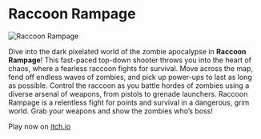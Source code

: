 # Raccoon Rampage
![Raccoon Rampage](https://drive.google.com/uc?id=1Iqm7_4-kreIK8QTEMlvzIXgsFX0Tolti)

Dive into the dark pixelated world of the zombie apocalypse in **Raccoon Rampage**! This fast-paced top-down shooter throws you into the heart of chaos, where a fearless raccoon fights for survival. Move across the map, fend off endless waves of zombies, and pick up power-ups to last as long as possible.
Control the raccoon as you battle hordes of zombies using a diverse arsenal of weapons, from pistols to grenade launchers.
Raccoon Rampage is a relentless fight for points and survival in a dangerous, grim world. Grab your weapons and show the zombies who’s boss!

Play now on [itch.io](https://mygrood.itch.io/raccoon-rampage)

